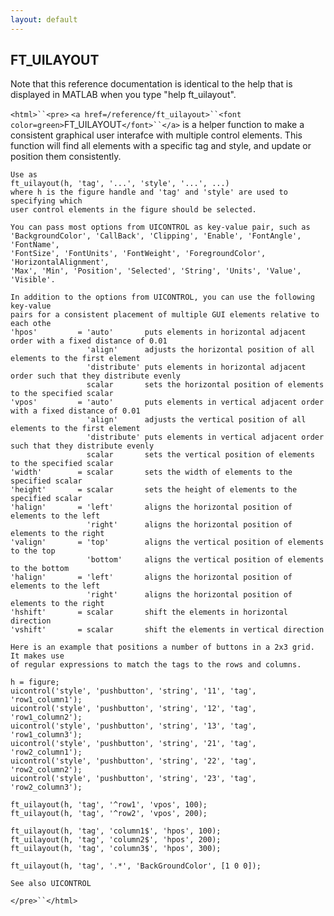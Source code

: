 ```yaml
---
layout: default
---
```


##  FT_UILAYOUT

Note that this reference documentation is identical to the help that is displayed in MATLAB when you type "help ft_uilayout".

`<html>``<pre>`
    `<a href=/reference/ft_uilayout>``<font color=green>`FT_UILAYOUT`</font>``</a>` is a helper function to make a consistent graphical user interafce with
    multiple control elements. This function will find all elements with a specific tag
    and style, and update or position them consistently.
 
    Use as
    ft_uilayout(h, 'tag', '...', 'style', '...', ...)
    where h is the figure handle and 'tag' and 'style' are used to specifying which
    user control elements in the figure should be selected.
 
    You can pass most options from UICONTROL as key-value pair, such as
    'BackgroundColor', 'CallBack', 'Clipping', 'Enable', 'FontAngle', 'FontName',
    'FontSize', 'FontUnits', 'FontWeight', 'ForegroundColor', 'HorizontalAlignment',
    'Max', 'Min', 'Position', 'Selected', 'String', 'Units', 'Value', 'Visible'.
 
    In addition to the options from UICONTROL, you can use the following key-value
    pairs for a consistent placement of multiple GUI elements relative to each othe
    'hpos'         = 'auto'       puts elements in horizontal adjacent order with a fixed distance of 0.01
                     'align'      adjusts the horizontal position of all elements to the first element
                     'distribute' puts elements in horizontal adjacent order such that they distribute evenly
                     scalar       sets the horizontal position of elements to the specified scalar
    'vpos'         = 'auto'       puts elements in vertical adjacent order with a fixed distance of 0.01
                     'align'      adjusts the vertical position of all elements to the first element
                     'distribute' puts elements in vertical adjacent order such that they distribute evenly
                     scalar       sets the vertical position of elements to the specified scalar
    'width'        = scalar       sets the width of elements to the specified scalar
    'height'       = scalar       sets the height of elements to the specified scalar
    'halign'       = 'left'       aligns the horizontal position of elements to the left
                     'right'      aligns the horizontal position of elements to the right
    'valign'       = 'top'        aligns the vertical position of elements to the top
                     'bottom'     aligns the vertical position of elements to the bottom
    'halign'       = 'left'       aligns the horizontal position of elements to the left
                     'right'      aligns the horizontal position of elements to the right
    'hshift'       = scalar       shift the elements in horizontal direction
    'vshift'       = scalar       shift the elements in vertical direction
 
    Here is an example that positions a number of buttons in a 2x3 grid. It makes use
    of regular expressions to match the tags to the rows and columns.
 
    h = figure;
    uicontrol('style', 'pushbutton', 'string', '11', 'tag', 'row1_column1');
    uicontrol('style', 'pushbutton', 'string', '12', 'tag', 'row1_column2');
    uicontrol('style', 'pushbutton', 'string', '13', 'tag', 'row1_column3');
    uicontrol('style', 'pushbutton', 'string', '21', 'tag', 'row2_column1');
    uicontrol('style', 'pushbutton', 'string', '22', 'tag', 'row2_column2');
    uicontrol('style', 'pushbutton', 'string', '23', 'tag', 'row2_column3');
 
    ft_uilayout(h, 'tag', '^row1', 'vpos', 100);
    ft_uilayout(h, 'tag', '^row2', 'vpos', 200);
 
    ft_uilayout(h, 'tag', 'column1$', 'hpos', 100);
    ft_uilayout(h, 'tag', 'column2$', 'hpos', 200);
    ft_uilayout(h, 'tag', 'column3$', 'hpos', 300);
 
    ft_uilayout(h, 'tag', '.*', 'BackGroundColor', [1 0 0]);
 
    See also UICONTROL
`</pre>``</html>`

